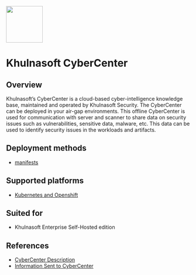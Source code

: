 <img src="https://avatars3.githubusercontent.com/u/43526139?s=200&v=4" height="100" width="100" />

# Khulnasoft CyberCenter

## Overview

Khulnasoft’s CyberCenter is a cloud-based cyber-intelligence knowledge base, maintained and operated by Khulnasoft Security. The CyberCenter can be deployed in your air-gap environments. This offline CyberCenter is used for communication with server and scanner to share data on security issues such as vulnerabilities, sensitive data, malware, etc. This data can be used to identify security issues in the workloads and artifacts.

## Deployment methods
* [manifests](./kubernetes_and_openshift/manifests)

## Supported platforms
* [Kubernetes and Openshift](./kubernetes_and_openshift)

## Suited for
* Khulnasoft Enterprise Self-Hosted edition

## References
* [CyberCenter Description](https://docs.khulnasoft.com/v2022.4/docs/cybercenter-description)
* [Information Sent to CyberCenter](https://docs.khulnasoft.com/v2022.4/docs/info-sent-to-cybercenter)